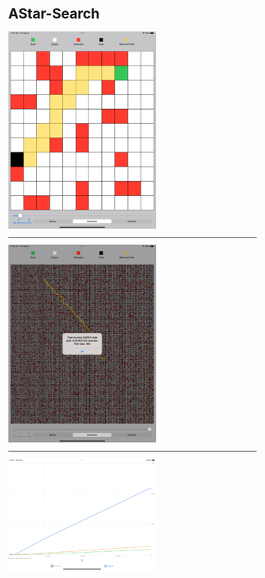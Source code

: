 # AStar-Search

<img src="https://raw.githubusercontent.com/Elichartnett/AStar-Search/main/1.png" alt="1" width="300"/>

---

<img src="https://raw.githubusercontent.com/Elichartnett/AStar-Search/main/2.png" alt="1" width="300"/>

---

<img src="https://raw.githubusercontent.com/Elichartnett/AStar-Search/main/3.png" alt="1" width="300"/>
